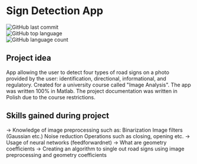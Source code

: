 # Sign Detection App
  
![GitHub last commit](https://img.shields.io/github/last-commit/mikolajczykb/Football_Database_App)  
![GitHub top language](https://img.shields.io/github/languages/top/mikolajczykb/Football_Database_App)  
![GitHub language count](https://img.shields.io/github/languages/count/mikolajczykb/Football_Database_App)  
  
## Project idea 
  
App allowing the user to detect four types of road signs on a photo provided by the user: identification, directional, informational, and regulatory. Created for a university course called "Image Analysis". The app was written 100% in Matlab. The project documentation was written in Polish due to the course restrictions.
  
## Skills gained during project
  
  -> Knowledge of image preprocessing such as:
      Binarization
      Image filters (Gaussian etc.)
      Noise reduction
      Operations such as closing, opening etc.
  -> Usage of neural networks (feedforwardnet)
  -> What are geometry coefficients
  -> Creating an algorithm to single out road signs using image preprocessing and geometry coefficients
